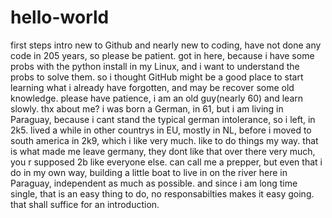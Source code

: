 # hello-world
first steps intro
new to Github and nearly new to coding, have not done any code in 205 years, so please be patient.
got in here, because i have some probs with the python install in my Linux, and i want to understand the probs to solve them.
so i thought GitHub might be a good place to start learning what i already have forgotten, and may be recover some old knowledge.
please have patience, i am an old guy(nearly 60) and learn slowly. thx
about me? i was born a German, in 61, but i am living in Paraguay, because i cant stand the typical german intolerance, so i left, in 2k5.
lived a while in other countrys in EU, mostly in NL, before i moved to south america in 2k9, which i like very much.
like to do things my way. that is what made me leave germany, they dont like that over there very much, you r supposed 2b like everyone else.
can call me a prepper, but even that i do in my own way, building a little boat to live in on the river here in Paraguay, independent as much as possible.
and since i am long time single, that is an easy thing to do, no responsabilties makes it easy going.
that shall suffice for an introduction.
